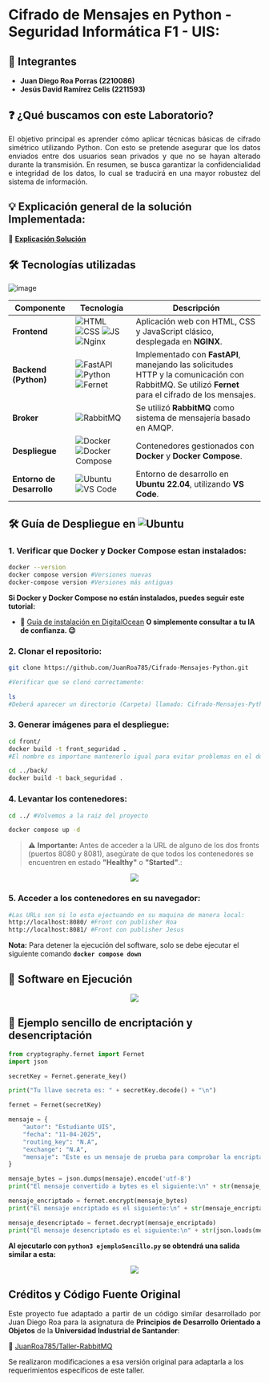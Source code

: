 # Cifrado de Mensajes en Python - Seguridad Informática F1 - UIS:
## 👥 Integrantes
- **Juan Diego Roa Porras (2210086)**
- **Jesús David Ramírez Celis (2211593)**

## ❓ ¿Qué buscamos con este Laboratorio?
<p align="justify">El objetivo principal es aprender cómo aplicar técnicas básicas de cifrado simétrico utilizando Python. Con esto se pretende asegurar que los datos enviados entre dos usuarios sean privados y que no se hayan alterado durante la transmisión. En resumen, se busca garantizar la confidencialidad e integridad de los datos, lo cual se traducirá en una mayor robustez del sistema de información.</p>

## 💡 Explicación general de la solución Implementada:
📄 **[Explicación Solución](./Solucion_Seguridad_en_SI.pdf)**

## 🛠️ Tecnologías utilizadas
![image](https://github.com/user-attachments/assets/7846c41e-dfec-4ae9-bd5c-f327ee2a03c5)

| Componente      | Tecnología                                           | Descripción |
|----------------|------------------------------------------------------|-------------|
| **Frontend**   | ![HTML](https://img.shields.io/badge/HTML-orange?logo=html5&logoColor=white) ![CSS](https://img.shields.io/badge/CSS-blue?logo=css3&logoColor=white) ![JS](https://img.shields.io/badge/JavaScript-yellow?logo=javascript&logoColor=black) ![Nginx](https://img.shields.io/badge/-NGINX-009639?style=flat-square&logo=nginx&logoColor=white) | Aplicación web con HTML, CSS y JavaScript clásico, desplegada en **NGINX**. |
| **Backend (Python)** | ![FastAPI](https://img.shields.io/badge/FastAPI-009688?logo=fastapi&logoColor=white) ![Python](https://img.shields.io/badge/Python-3776AB?logo=python&logoColor=white) ![Fernet](https://img.shields.io/badge/Fernet-7B5BA6?style=flat&logo=lock&logoColor=white)  | Implementado con **FastAPI**, manejando las solicitudes HTTP y la comunicación con RabbitMQ. Se utilizó **Fernet** para el cifrado de los mensajes. |
| **Broker** | ![RabbitMQ](https://img.shields.io/badge/RabbitMQ-FF6600?logo=rabbitmq&logoColor=white) | Se utilizó **RabbitMQ** como sistema de mensajería basado en AMQP. |
| **Despliegue** | ![Docker](https://img.shields.io/badge/Docker-2496ED?logo=docker&logoColor=white) ![Docker Compose](https://img.shields.io/badge/Docker_Compose-2496ED?logo=docker&logoColor=white) | Contenedores gestionados con **Docker** y **Docker Compose**. |
| **Entorno de Desarrollo** | ![Ubuntu](https://img.shields.io/badge/Ubuntu-22.04-orange?logo=ubuntu) ![VS Code](https://img.shields.io/badge/VS_Code-007ACC?logo=visualstudiocode&logoColor=white)  | Entorno de desarrollo en **Ubuntu 22.04**, utilizando **VS Code**. |

## 🛠️ Guía de Despliegue en ![Ubuntu](https://img.shields.io/badge/Ubuntu-22.04-orange?logo=ubuntu)

### 1. Verificar que Docker y Docker Compose estan instalados:
```bash
docker --version
docker compose version #Versiones nuevas
docker-compose version #Versiones más antiguas
```
**Si Docker y Docker Compose no están instalados, puedes seguir este tutorial:**  
- 🔗 [Guía de instalación en DigitalOcean](https://www.digitalocean.com/community/tutorials/how-to-install-and-use-docker-on-ubuntu-20-04-es)  **O simplemente consultar a tu IA de confianza. 😉**

### 2. Clonar el repositorio:
```bash
git clone https://github.com/JuanRoa785/Cifrado-Mensajes-Python.git

#Verificar que se clonó correctamente:

ls 
#Deberá aparecer un directorio (Carpeta) llamado: Cifrado-Mensajes-Python
```

### 3. Generar imágenes para el despliegue:
```bash
cd front/
docker build -t front_seguridad .
#El nombre es importane mantenerlo igual para evitar problemas en el docker compose

cd ../back/
docker build -t back_seguridad . 
```

### 4. Levantar los contenedores:
```bash
cd ../ #Volvemos a la raiz del proyecto

docker compose up -d
```
> ⚠ **Importante:** Antes de acceder a la URL de alguno de los dos fronts (puertos 8080 y 8081), asegúrate de que todos los contenedores se encuentren en estado **"Healthy"** o **"Started"**.:
<p align="center">
  <img src="https://github.com/user-attachments/assets/35c50a93-582c-4475-a0b3-390de6dfbbd2" />
</p>

### 5. Acceder a los contenedores en su navegador:
```bash
#Las URLs son si lo esta ejectuando en su maquina de manera local:
http://localhost:8080/ #Front con publisher Roa
http://localhost:8081/ #Front con publisher Jesus
```
**Nota:** Para detener la ejecución del software, solo se debe ejecutar el siguiente comando **`docker compose down`**

## 🚀 Software en Ejecución
<p align="center">
  <img src="https://github.com/user-attachments/assets/2d1bb4aa-e266-4c3a-a404-9a05248f7dc4" />
</p>

## 🔐 Ejemplo sencillo de encriptación y desencriptación
```python
from cryptography.fernet import Fernet
import json

secretKey = Fernet.generate_key()

print("Tu llave secreta es: " + secretKey.decode() + "\n") 

fernet = Fernet(secretKey)

mensaje = {
    "autor": "Estudiante UIS",
    "fecha": "11-04-2025", 
    "routing_key": "N.A",
    "exchange": "N.A",
    "mensaje": "Este es un mensaje de prueba para comprobar la encriptación usando Fernet:"
}

mensaje_bytes = json.dumps(mensaje).encode('utf-8')
print("El mensaje convertido a bytes es el siguiente:\n" + str(mensaje_bytes) + "\n")

mensaje_encriptado = fernet.encrypt(mensaje_bytes)
print("El mensaje encriptado es el siguiente:\n" + str(mensaje_encriptado) + "\n")

mensaje_desencriptado = fernet.decrypt(mensaje_encriptado)
print("El mensaje desencriptado es el siguiente:\n" + str(json.loads(mensaje_desencriptado)) + "\n")
```
**Al  ejecutarlo con `python3 ejemploSencillo.py` se obtendrá una salida similar a esta:**
<p align="center">
  <img src="https://github.com/user-attachments/assets/79f35166-ee27-429e-b186-7377520348e8" />
</p>

## Créditos y Código Fuente Original
<p align="justify">Este proyecto fue adaptado a partir de un código similar desarrollado por Juan Diego Roa para la asignatura de <b>Principios de Desarrollo Orientado a Objetos</b> de la <b>Universidad Industrial de Santander</b>:</p>

🔗 [JuanRoa785/Taller-RabbitMQ](https://github.com/JuanRoa785/Taller-RabbitMQ)

Se realizaron modificaciones a esa versión original para adaptarla a los requerimientos específicos de este taller.
